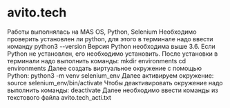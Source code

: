# avito.tech
Работы выполнялась на MAS OS, Python, Selenium
Необходимо проверить установлен ли python, для этого в терминале надо ввести команду 
python3 --version
Версия Python необходима выше 3.6. Если Python не установлен, его необходимо установить.
После установки в терминали надо выполнить команды: 
mkdir environments
cd environments
Далее создать виртуальное окружение с помощью Python:
python3 -m venv selenium_env
Далее активируем окружение:
source selenium_env/bin/activate
Чтобы деактивировать окружение надо выполнить команды: 
deactivate
Далее необходимо ввести команды из текстового файла avito.tech_acti.txt
